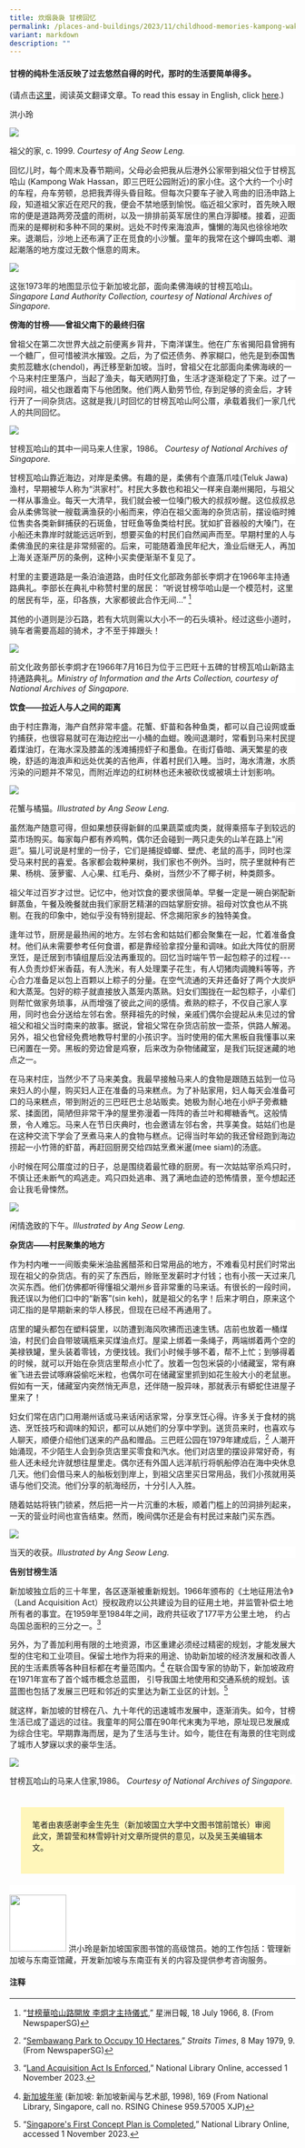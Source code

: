 ```yaml
---
title: 炊烟袅袅 甘榜回忆
permalink: /places-and-buildings/2023/11/childhood-memories-kampong-wak-hassan-chinese/
variant: markdown
description: ""
---
```


####  甘榜的纯朴生活反映了过去悠然自得的时代，那时的生活要简单得多。<br>
(请点击[这里](https://biblioasia.nlb.gov.sg/places-and-buildings/2023/11/childhood-memories-kampong-wak-hassan/)，阅读英文翻译文章。To read this essay in English, click [here](https://biblioasia.nlb.gov.sg/places-and-buildings/2023/11/childhood-memories-kampong-wak-hassan/).)

洪小玲

![](/images/Online%20Only%20Articles/A%20Slice%20of%20Kampong%20Life/grandfather_house.png)
<div style="background-color: white;">祖父的家, c. 1999. <i>Courtesy of Ang Seow Leng.</i></div>

回忆儿时，每个周末及春节期间，父母必会把我从后港外公家带到祖父位于甘榜瓦哈山 (Kampong Wak Hassan，即三巴旺公园附近)的家小住。这个大约一个小时的车程，舟车劳顿，总把我弄得头昏目眩。但每次只要车子驶入弯曲的旧汤申路上段，知道祖父家近在咫尺的我，便会不禁地感到愉悦。临近祖父家时，首先映入眼帘的便是道路两旁茂盛的雨树，以及一排排前英军居住的黑白浮脚楼。接着，迎面而来的是椰树和多种不同的果树。远处不时传来海浪声，慵懒的海风也徐徐地吹来。退潮后，沙地上还布满了正在觅食的小沙蟹。童年的我常在这个蝉鸣虫喞、潮起潮落的地方度过无数个惬意的周末。

![](/images/Online%20Only%20Articles/A%20Slice%20of%20Kampong%20Life/kampong_wak_hassan_map.png)
<div style="background-color: white;"> 这张1973年的地图显示位于新加坡北部，面向柔佛海峡的甘榜瓦哈山。<i>Singapore Land Authority Collection, courtesy of National Archives of Singapore.</i></div>

**傍海的甘榜——曾祖父南下的最终归宿**

曾祖父在第二次世界大战之前便离乡背井，下南洋谋生。他在广东省揭阳县曾拥有一个糖厂，但可惜被洪水摧毁。之后，为了偿还债务、养家糊口，他先是到泰国售卖煎蕊糖水(chendol)，再迁移至新加坡。当时，曾祖父在北部面向柔佛海峡的一个马来村庄里落户，当起了渔夫，每天晒网打鱼，生活才逐渐稳定了下来。过了一段时间，祖父也跟着南下与他团聚。他们两人勤劳节俭, 存到足够的资金后，才转行开了一间杂货店。这就是我儿时回忆的甘榜瓦哈山阿公厝，承载着我们一家几代人的共同回忆。

![](/images/Online%20Only%20Articles/A%20Slice%20of%20Kampong%20Life/malay_attap_house.png)
<div style="background-color: white;">甘榜瓦哈山的其中一间马来人住家，1986。 <i>Courtesy of National Archives of Singapore.</i></div>

甘榜瓦哈山靠近海边，对岸是柔佛。有趣的是，柔佛有个直落爪哇(Teluk Jawa)渔村，早期被华人称为“洪家村”。村民大多数也和祖父一样来自潮州揭阳，与祖父一样从事渔业。每天一大清早，我们就会被一位嗓门极大的叔叔吵醒。这位叔叔总会从柔佛驾驶一艘载满渔获的小船而来，停泊在祖父面海的杂货店前，摆设临时摊位售卖各类新鲜捕获的石斑鱼，甘旺鱼等鱼类给村民。犹如扩音器般的大嗓门，在小船还未靠岸时就能远远听到，想要买鱼的村民们自然闻声而至。早期村里的人与柔佛渔民的来往是非常频密的。后来，可能随着渔民年纪大，渔业后继无人，再加上海关逐渐严厉的条例，这种小买卖便渐渐不复见了。

村里的主要道路是一条泊油道路，由时任文化部政务部长李炯才在1966年主持通路典礼。李部长在典礼中称赞村里的居民： “听说甘榜华哈山是一个模范村，这里的居民有华，巫，印各族，大家都彼此合作无间…” [^1]  

其他的小道则是沙石路，若有大坑则需以大小不一的石头填补。经过这些小道时，骑车者需要高超的骑术，才不至于摔跟头！

![](/images/Online%20Only%20Articles/A%20Slice%20of%20Kampong%20Life/minister_of_state.png)
<div style="background-color: white;">前文化政务部长李炯才在1966年7月16日为位于三巴旺十五碑的甘榜瓦哈山新路主持通路典礼。<i>Ministry of Information and the Arts Collection, courtesy of National Archives of Singapore.</i></div>

**饮食——拉近人与人之间的距离**

由于村庄靠海，海产自然非常丰盛。花蟹、虾苗和各种鱼类，都可以自己设网或垂钓捕获，也很容易就可在海边挖出一小桶的血蚶。晚间退潮时，常看到马来村民提着煤油灯，在海水深及膝盖的浅滩捕捞虾子和墨鱼。在街灯昏暗、满天繁星的夜晚，舒适的海浪声和远处优美的吉他声，伴着村民们入睡。当时，海水清澈，水质污染的问题并不常见，而附近岸边的红树林也还未被砍伐或被填土计划影响。

![](/images/Online%20Only%20Articles/A%20Slice%20of%20Kampong%20Life/flower_crabs.png)
<div style="background-color: white;">花蟹与橘猫。<i>Illustrated by Ang Seow Leng.</i></div>

虽然海产随意可得，但如果想获得新鲜的瓜果蔬菜或肉类，就得乘搭车子到较远的菜市场购买。每家每户都有养鸡鸭，偶尔还会碰到一两只走失的山羊在路上“闲逛”。猫儿可说是村里的一份子，它们是捕捉蟑螂、壁虎、老鼠的高手，同时也深受马来村民的喜爱。各家都会栽种果树，我们家也不例外。当时，院子里就种有芒果、杨桃、菠萝蜜、人心果、红毛丹、桑树，当然少不了椰子树，种类颇多。

祖父年过百岁才过世。记忆中，他对饮食的要求很简单。早餐一定是一碗白粥配新鲜蒸鱼，午餐及晚餐就由我们家厨艺精湛的四姑掌厨安排。祖母对饮食也从不挑剔。在我的印象中，她似乎没有特别提起、怀念揭阳家乡的独特美食。

逢年过节，厨房是最热闹的地方。左邻右舍和姑姑们都会聚集在一起，忙着准备食材。他们从未需要参考任何食谱，都是靠经验拿捏分量和调味。如此大阵仗的厨房烹饪，是迁居到市镇组屋后没法再重现的。回忆当时端午节一起包粽子的过程\---有人负责炒虾米香菇，有人洗米，有人处理栗子花生，有人切猪肉调腌料等等，齐心合力准备足以包上百颗以上粽子的分量。在空气流通的天井还备好了两个大炭炉和大蒸笼。包好的粽子就直接放入蒸笼内蒸熟。妇女们围拢在一起包粽子，小辈们则帮忙做家务琐事，从而增强了彼此之间的感情。煮熟的粽子，不仅自己家人享用，同时也会分送给左邻右舍。祭拜祖先的时候，亲戚们偶尔会提起从未见过的曾祖父和祖父当时南来的故事。据说，曾祖父常在杂货店前放一壶茶，供路人解渴。另外，祖父也曾经免费地教导村里的小孩识字。当时使用的偌大黑板自我懂事以来已闲置在一旁。黑板的旁边曾是鸡寮，后来改为杂物储藏室，是我们玩捉迷藏的地点之一。

在马来村庄，当然少不了马来美食。我最早接触马来人的食物是跟随五姑到一位马来妇人的小屋，购买妇人正在准备的马来糕点。为了补贴家用，妇人每天会准备可口的马来糕点，带到附近的三巴旺巴士总站贩卖。她极为耐心地在小炉子旁煮糖浆、揉面团，简陋但非常干净的屋里弥漫着一阵阵的香兰叶和椰糖香气。这般情景，令人难忘。马来人在节日庆典时，也会邀请左邻右舍，共享美食。姑姑们也是在这种交流下学会了烹煮马来人的食物与糕点。记得当时年幼的我还曾经跑到海边捞起一小竹筛的虾苗，再赶回厨房交给四姑烹煮米暹(mee siam)的汤底。

小时候在阿公厝度过的日子，总是围绕着最忙碌的厨房。有一次姑姑宰杀鸡只时，不慎让还未断气的鸡逃走。鸡只四处逃串、溅了满地血迹的恐怖情景，至今想起还会让我毛骨悚然。

![](/images/Online%20Only%20Articles/A%20Slice%20of%20Kampong%20Life/riding_a_bike.png)
<div style="background-color: white;">闲情逸致的下午。<i>Illustrated by Ang Seow Leng.</i></div>

**杂货店——村民聚集的地方**

作为村内唯一一间贩卖柴米油盐酱醋茶和日常用品的地方，不难看见村民们时常出现在祖父的杂货店。有的买了东西后，赊账至发薪时才付钱；也有小孩一天过来几次买东西。他们仿佛都听得懂祖父潮州乡音非常重的马来话。有很长的一段时间，我还误以为他们口中的“新客”(sin keh)，就是祖父的名字！后来才明白，原来这个词汇指的是早期新来的华人移民，但现在已经不再通用了。

店里的罐头都包在塑料袋里，以防遭到海风吹拂而迅速生锈。店前也放着一桶煤油，村民们会自带玻璃瓶来买煤油点灯。屋梁上绑着一条绳子，两端绑着两个空的美禄铁罐，里头装着零钱，方便找钱。我们小时候手够不着，帮不上忙；到够得着的时候，就可以开始在杂货店里帮点小忙了。放着一包包米袋的小储藏室，常有麻雀飞进去尝试啄麻袋偷吃米粒，也偶尔可在储藏室里抓到如花生般大小的老鼠崽。假如有一天，储藏室内突然悄无声息，还伴随一股异味，那就表示有蟒蛇住进屋子里来了！

妇女们常在店门口用潮州话或马来话闲话家常，分享烹饪心得。许多关于食材的挑选、烹饪技巧和调味的知识，都可以从她们的分享中学到。送货员来时，也喜欢与人聊天，顺便介绍他们送来的产品和赠品。三巴旺公园在1979年建成后，[^2] 人潮开始涌现，不少陌生人会到杂货店里买零食和汽水。他们对店里的摆设非常好奇，有些人还未经允许就想往屋里走。偶尔还有外国人远洋航行将帆船停泊在海中央休息几天。他们会借马来人的舢板划到岸上，到祖父店里买日常用品，我们小孩就用英语与他们交流。他们分享的航海经历，十分引人入胜。

随着姑姑将铁门锁紧，然后把一片一片沉重的木板，顺着门槛上的凹洞排列起来，一天的营业时间也宣告结束。然而，晚间偶尔还是会有村民过来敲门买东西。

![](/images/Online%20Only%20Articles/A%20Slice%20of%20Kampong%20Life/fishermen.png)
<div style="background-color: white;">当天的收获。<i>Illustrated by Ang Seow Leng.</i></div>

**告别甘榜生活**

新加坡独立后的三十年里，各区逐渐被重新规划。1966年颁布的《土地征用法令》（Land Acquisition Act）授权政府以公共建设为目的征用土地，并监管补偿土地所有者的事宜。在1959年至1984年之间，政府共征收了177平方公里土地， 约占岛国总面积的三分之一。[^3]

另外，为了善加利用有限的土地资源，市区重建必须经过精密的规划，才能发展大型的住宅和工业项目。保留土地作为将来的用途、协助新加坡的经济发展和改善人民的生活素质等各种目标都在考量范围内。[^4] 在联合国专家的协助下，新加坡政府在1971年宣布了首个城市概念总蓝图， 引导我国土地使用和交通系统的规划。该蓝图也包括了发展三巴旺和邻近的实里达为新工业区的计划。[^5] &nbsp;

就这样，新加坡的甘榜在八、九十年代的迅速城市发展中，逐渐消失。如今，甘榜生活已成了遥远的过往。我童年的阿公厝在90年代末夷为平地，原址现已发展成为综合住宅。早期靠海而居，是为了生活与生计。如今，能住在有海景的住宅则成了城市人梦寐以求的豪华生活。

![](/images/Online%20Only%20Articles/A%20Slice%20of%20Kampong%20Life/malay_houses.png)
<div style="background-color: white;">甘榜瓦哈山的马来人住家,1986。 <i>Courtesy of National Archives of Singapore.</i></div><br>

 <div style="background-colour: white; padding:20px; margin: 20px; background: #fff6ba;">笔者由衷感谢李金生先生（新加坡国立大学中文图书馆前馆长）审阅此文，萧碧莹和林雪婷针对文章所提供的意见，以及吴玉美编辑本文。<br><br></div>


	
<div style="background-color: white;">
<br>
<img style="width: 100px; height: 100px;" src="/images/Authors/Ang_Seow_Leng.png">
洪小玲是新加坡国家图书馆的高级馆员。她的工作包括：管理新加坡与东南亚馆藏，开发新加坡与东南亚有关的内容及提供参考咨询服务。</div>

#### **注释**

[^1]: “[甘榜華哈山路開放 李炯才主持儀式](http://eresources.nlb.gov.sg/newspapers/Digitised/Article/scjp19660718-1.2.35.5),” 星洲日報, 18 July 1966, 8. (From NewspaperSG)

[^2]: “[Sembawang Park to Occupy 10 Hectares](http://eresources.nlb.gov.sg/newspapers/Digitised/Article/straitstimes19790508-1.2.53),” _Straits Times_, 8 May 1979, 9. (From NewspaperSG)

[^3]: “[Land Acquisition Act Is Enforced](https://www.nlb.gov.sg/main/article-detail?cmsuuid=1f669eff-bc82-49d1-a27c-2624e4cab8c6),” National Library Online, accessed 1 November 2023.

[^4]: [新加坡年鉴](https://catalogue.nlb.gov.sg/search/card?recordId=84477932) (新加坡: 新加坡新闻与艺术部, 1998), 169 (From National Library, Singapore, call no. RSING Chinese 959.57005 XJP)

[^5]: “[Singapore's First Concept Plan is Completed](https://www.nlb.gov.sg/main/article-detail?cmsuuid=c4c0b6bf-d674-4851-a3d4-fcc0b9d785d2),” National Library Online, accessed 1 November 2023.
